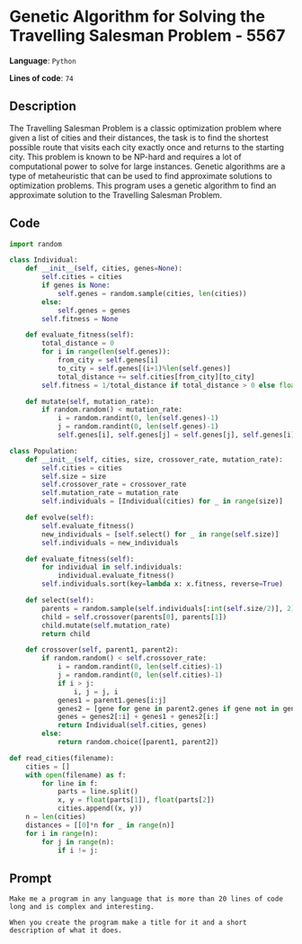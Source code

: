 # Genetic Algorithm for Solving the Travelling Salesman Problem - 5567

**Language**: `Python`

**Lines of code**: `74`

## Description

The Travelling Salesman Problem is a classic optimization problem where given a list of cities and their distances, the task is to find the shortest possible route that visits each city exactly once and returns to the starting city. This problem is known to be NP-hard and requires a lot of computational power to solve for large instances. Genetic algorithms are a type of metaheuristic that can be used to find approximate solutions to optimization problems. This program uses a genetic algorithm to find an approximate solution to the Travelling Salesman Problem.

## Code

``` Python
import random

class Individual:
    def __init__(self, cities, genes=None):
        self.cities = cities
        if genes is None:
            self.genes = random.sample(cities, len(cities))
        else:
            self.genes = genes
        self.fitness = None

    def evaluate_fitness(self):
        total_distance = 0
        for i in range(len(self.genes)):
            from_city = self.genes[i]
            to_city = self.genes[(i+1)%len(self.genes)]
            total_distance += self.cities[from_city][to_city]
        self.fitness = 1/total_distance if total_distance > 0 else float('inf')

    def mutate(self, mutation_rate):
        if random.random() < mutation_rate:
            i = random.randint(0, len(self.genes)-1)
            j = random.randint(0, len(self.genes)-1)
            self.genes[i], self.genes[j] = self.genes[j], self.genes[i]

class Population:
    def __init__(self, cities, size, crossover_rate, mutation_rate):
        self.cities = cities
        self.size = size
        self.crossover_rate = crossover_rate
        self.mutation_rate = mutation_rate
        self.individuals = [Individual(cities) for _ in range(size)]

    def evolve(self):
        self.evaluate_fitness()
        new_individuals = [self.select() for _ in range(self.size)]
        self.individuals = new_individuals

    def evaluate_fitness(self):
        for individual in self.individuals:
            individual.evaluate_fitness()
        self.individuals.sort(key=lambda x: x.fitness, reverse=True)

    def select(self):
        parents = random.sample(self.individuals[:int(self.size/2)], 2)
        child = self.crossover(parents[0], parents[1])
        child.mutate(self.mutation_rate)
        return child

    def crossover(self, parent1, parent2):
        if random.random() < self.crossover_rate:
            i = random.randint(0, len(self.cities)-1)
            j = random.randint(0, len(self.cities)-1)
            if i > j:
                i, j = j, i
            genes1 = parent1.genes[i:j]
            genes2 = [gene for gene in parent2.genes if gene not in genes1]
            genes = genes2[:i] + genes1 + genes2[i:]
            return Individual(self.cities, genes)
        else:
            return random.choice([parent1, parent2])

def read_cities(filename):
    cities = []
    with open(filename) as f:
        for line in f:
            parts = line.split()
            x, y = float(parts[1]), float(parts[2])
            cities.append((x, y))
    n = len(cities)
    distances = [[0]*n for _ in range(n)]
    for i in range(n):
        for j in range(n):
            if i != j:

```

## Prompt

```
Make me a program in any language that is more than 20 lines of code long and is complex and interesting.

When you create the program make a title for it and a short description of what it does.
```